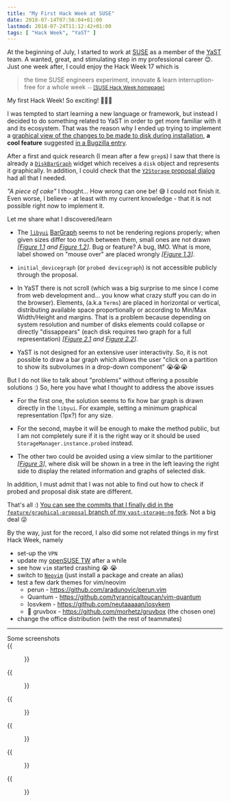 ```yaml
---
title: "My First Hack Week at SUSE"
date: 2018-07-14T07:56:04+01:00
lastmod: 2018-07-24T11:12:42+01:00 
tags: [ "Hack Week", "YaST" ]
---
```


At the beginning of July, I started to work at [SUSE](https://www.suse.com) as
a member of the [YaST](http://yast.opensuse.org/) team. A wanted, great, and
stimulating step in my professional career :blush:. Just one week after, I
could enjoy the Hack Week 17 which is

> the time SUSE engineers experiment, innovate & learn interruption-free for a
whole week <small>-- [[SUSE Hack Week homepage]](https://hackweek.suse.com/)</small>

My first Hack Week! So exciting! :tada::tada::tada:

I was tempted to start learning a new language or framework, but instead I
decided to do something related to YaST in order to get more familiar with it
and its ecosystem. That was the reason why I ended up trying to implement a
[graphical view of the changes to be made to disk during
installation](https://hackweek.suse.com/17/projects/graphical-view-of-the-changes-to-be-made-to-disks-during-installation),
**a cool feature** suggested [in a Bugzilla
entry](https://bugzilla.suse.com/show_bug.cgi?id=1096900).

After a first and quick research (I mean after a few `grep`s) I saw that there
is already a
[`DiskBarGraph`](https://github.com/yast/yast-storage-ng/blob/master/src/lib/y2partitioner/widgets/disk_bar_graph.rb)
widget which receives a `disk` object and represents it graphically. In
addition, I could check that the [`Y2Storage` proposal
dialog](https://github.com/yast/yast-storage-ng/blob/master/src/lib/y2storage/dialogs/proposal.rb)
had all that I needed. 

_"A piece of cake"_ I thought... How wrong can one be! :sweat_smile: I could
not finish it. Even worse, I believe - at least with my current knowledge -
that it is not possible right now to implement it. 

Let me share what I discovered/learn

* The [`libyui`](https://github.com/libyui/libyui)
  [BarGraph](https://github.com/libyui/libyui/blob/master/src/YBarGraph.cc)
  seems to not be rendering regions properly; when given sizes differ too much
  between them, small ones are not drawn _[[Figure 1.1](#figure-1-1) and
  [Figure 1.2](#figure-1-2)]_. Bug or feature? A bug, IMO. What is more, label
  showed on "mouse over" are placed wrongly _[[Figure 1.3](#figure-1-3)]_.

* `initial_devicegraph` (or `probed devicegraph`) is not accessible publicly
  through the proposal.

* In YaST there is not scroll (which was a big surprise to me since I come from
  web development and... you know what crazy stuff you can do in the browser).
  Elements, (a.k.a `Terms`) are placed in horizontal or vertical, distributing
  available space proportionally or according to Min/Max Width/Height and
  margins. That is a problem because depending on system resolution and number
  of disks elements could collapse or directly "dissappears" (each disk
  requires two graph for a full representation) _[[Figure 2.1](#figure-2-1) and
  [Figure 2.2](#figure-2-2)]_.

* YaST is not designed for an extensive user interactivity. So, it is not
  possible to draw a bar graph which allows the user "click on a partition to
  show its subvolumes in a drop-down component" :sob::sob::sob:

But I do not like to talk about "problems" without offering a possible
solutions :) So, here you have what I thought to address the above issues

* For the first one, the solution seems to fix how bar graph is drawn directly
  in the `libyui`. For example, setting a minimum graphical representation
  (1px?) for any size.

* For the second, maybe it will be enough to make the method public, but I am
  not completely sure if it is the right way or it should be used
  `StorageManager.instance.probed` instead.

* The other two could be avoided using a view similar to the partitioner
  _[[Figure 3](#figure-3)]_, where disk will be shown in a tree in the left
  leaving the right side to display the related information and graphs of
  selected disk.

In addition, I must admit that I was not able to find out how to check if
probed and proposal disk state are different.

That's all :) [You can see the commits that I finally did in the
`feature/graphical-proposal` branch of my `yast-storage-ng`
fork](https://github.com/dgdavid/yast-storage-ng/commits/feature/graphical-proposal).
Not a big deal :stuck_out_tongue_winking_eye:

By the way, just for the record, I also did some not related things in my
first Hack Week, namely

- set-up the `VPN`
- update my [openSUSE
  TW](https://software.opensuse.org/distributions/tumbleweed) after a while 
- see how `vim` started crashing :sob: :sob: 
- switch to [`Neovim`](https://neovim.io/) (just install a package and create
  an alias)
- test a few dark themes for vim/neovim
  - perun - https://github.com/aradunovic/perun.vim
  - Quantum - https://github.com/tyrannicaltoucan/vim-quantum
  - Iosvkem - https://github.com/neutaaaaan/iosvkem
  - :star2: gruvbox - https://github.com/morhetz/gruvbox (the chosen one)
- change the office distribution (with the rest of teammates)

---

<div class="has-text-centered title is-5">
Some screenshots
</div>

<div id="figure-1-1">
  {{<figure 
  src="images/empty_15GiB_640x480.png"
  class="image"
  title="Figure 1.1 - Suggested partitioning showing graphs at the right in a 640x480 resolution"
  >}}
</div>

<div id="figure-1-2">
  {{<figure 
  src="images/empty_50GiB_vertical_1024x768.png"
  class="image"
  title="Figure 1.2 - Suggested partitioning showing graphs at the bottom in a 1024x768 resolution"
  >}}
</div>

<div id="figure-1-3">
  {{<figure 
  src="images/wrong_graph_label.png"
  class="image"
  title="Example of wrong label on mouse over"
  >}}
</div>

<div id="figure-2-1">
  {{<figure 
  src="images/mixed_disks_horizontal_1024x768.png"
  class="image"
  title="Figure 2.1 - Actions buttons dissapeared with 3 disks in a 1024x768 resolution (graphs at right)"
  >}}
</div>

<div id="figure-2-2">
  {{<figure 
  src="images/mixed_disks_vertical_1024x768.png"
  class="image"
  title="Figure 2.2 - Actions buttons dissapeared with 3 disks in a 1024x768 resolution (graphs at bottom)"
  >}}
</div>

<div id="figure-3">
  {{<figure 
  src="images/expert_partitioner.png"
  class="image"
  title="Figure 3 - The expert partitioner view, which could be useful as inspiration to show the proposal in a similar way when system have more than one disk"
  >}}
</div>

